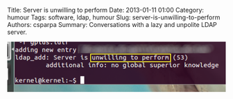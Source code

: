 ﻿Title: Server is unwilling to perform
Date: 2013-01-11 01:00
Category: humour
Tags: software, ldap, humour
Slug: server-is-unwilling-to-perform
Authors: csparpa
Summary: Conversations with a lazy and unpolite LDAP server.

![Server is unwilling to perform](/blog/img/server-unwilling.png "Server is unwilling to perform")

